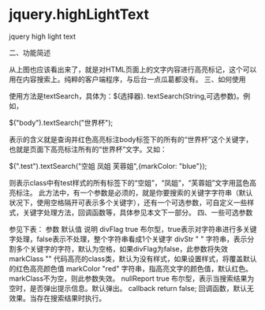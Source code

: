 jquery.highLightText
====================

jquery high light text

二、功能简述

从上图也应该看出来了，就是对HTML页面上的文字内容进行高亮标记，这个可以用在内容搜索上。纯粹的客户端程序，与后台一点瓜葛都没有。
三、如何使用

使用方法是textSearch，具体为：$(选择器). textSearch(String,可选参数)。例如，

$("body").textSearch("世界杯");

表示的含义就是查询并红色高亮标注body标签下的所有的“世界杯”这个关键字，也就是页面下高亮标注所有的“世界杯”文字。又如：

$(".test").textSearch("空姐 凤姐 芙蓉姐",{markColor: "blue"});

则表示class中有test样式的所有标签下的“空姐”，“凤姐”，“芙蓉姐”文字用蓝色高亮标注。
此方法中，有一个参数是必须的，就是你要搜索的关键字字符串（默认状况下，使用空格隔开可表示多个关键字），还有一个可选参数，可自定义一些样式，关键字处理方法，回调函数等，具体参见本文下一部分。
四、一些可选参数

参见下表：
参数 	默认值 	说明
divFlag 	true 	布尔型，true表示对字符串进行多关键字处理，false表示不处理，整个字符串看成1个关键字
divStr 	" " 	字符串，表示分割多个关键字的字符，默认为空格，如果divFlag为false，此参数将失效
markClass 	"" 	代码高亮的class类，默认为没有样式，如果设置样式，将覆盖默认的红色高亮颜色值
markColor 	"red" 	字符串，指高亮文字的颜色值，默认红色。markClass不为空，则此参数失效。
nullReport 	true 	布尔型，表示当搜索结果为空时，是否弹出提示信息。默认弹出。
callback 	return false; 	回调函数，默认无效果。当存在搜索结果时执行。
